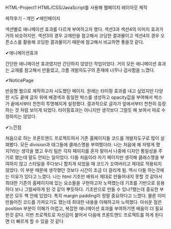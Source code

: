 HTML-Project1
HTML/CSS/JavaScript를 사용해 웹페이지 레이아웃 제작

제작후기 - 개인
✔메인페이지

섹션별로 애니메이션 효과를 다르게 부여하고자 했다.
섹션3과 섹션4의 이미지 효과가 거의 비슷하지만.
섹션3의 경우 교재만을 참고해서 코딩한 결과물이고
섹션4의 경우 오픈소스를 활용해 코딩한 결과물이기 때문에 참고해서 비교하면 좋을것 같다.

✔애니메이션효과

간단한 애니메이션 효과였지만 간단하지 않았던 작업이었다.
거의 모든 애니메이션 효과는 교재를 참고해서 만들었고, 크롬 개발자도구의 존재에 너무나 감사함을 느꼈다.

✔NoticePage

반응형 웹으로 제작하고자 시도했던 페이지.
원래는 타이핑 효과를 내고 싶었지만 다양한 시도 끝에 글자 위에 배경색과 동일한 박스를 생성하고 opacity값을 부여해서 박스가 끝에서부터 천천히 투명해지게 설정했다.
결과적으로 글자가 앞에서부터 천천히 등장하는 것 처럼 보이게 되었다. 타이핑효과는 아니지만 생각보다 그럴듯 해 보여서 따로 수정하지는 않았다.


✔느낀점

처음으로 하는 프론트엔드 프로젝트여서 기존 홈페이지들 코드를 개발자도구로 많이 살펴봤다. 모든 division과 태그들에 클래스명을 부여했더라. 나는 처음에 왜 저렇게 했지?라는 생각을 했고 우리 팀은 각자 페이지를 혼자 맡아서 나중에 디자인 통일성을 주기로 했는데 말도 안되는 일이었다. 다들 처음이라 자기 페이지만 생각해 클래스명을 부여하지 않고 스타일을 주다보니 합치게 되었을 때 코드가 꼬여버리고 제대로 적용되지 않았다. 이 부분 때문에 생각했던 것보다 시간이 조금 더 걸리게 됨. 역시 다들 하는것에는 이유가 있다고 느꼈다. 나는 html 기초만 배워서 제대로 만들어내지 못할 것 같아서 최대한 기존의 홈페이지에 있는 요소들을 구현하고자 노력했는데 기초를 기반으로 응용하다 보니 그럴싸하게 된 것 같아 뿌듯하다. 기초만으로 만들 수 있나?했는데 중요한 부분은 모두 책 안에 있었다. 특히 margin padding이 정말 중요하다고 느꼈다. 물론 이미 만들어진 코드를 가져오기도 했는데 최대한 내용을 이해하고자 노력했다. 아쉬운 점은 position 부분이 이해가 어렵고, 복잡한 애니메이션 효과를 부여하기엔 배움이 더 필요한것 같다. 이번 프로젝트로 자신감이 붙어서 다음에 프론트엔드 프로젝트를 하게 된다면 더 빠르게 할 수 있을 것 같다

